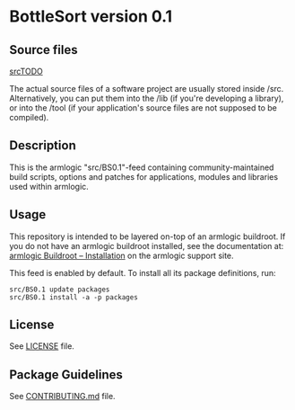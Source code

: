 # BottleSort version 0.1

## Source files

[srcTODO](https://github.com/evolzed/armlogic/blob/BottleSort0.1/src/srcTODO.txt)

The actual source files of a software project are usually stored inside /src. 
Alternatively, you can put them into the /lib (if you're developing a library), or into the /tool (if your application's source files are not supposed to be compiled).

## Description

This is the armlogic "src/BS0.1"-feed containing community-maintained build scripts, options and patches for applications, modules and libraries used within armlogic.

## Usage

This repository is intended to be layered on-top of an armlogic buildroot. If you do not have an armlogic buildroot installed, see the documentation at: [armlogic Buildroot – Installation](https://armlogic.tech/Buildroot) on the armlogic support site.

This feed is enabled by default. To install all its package definitions, run:
```
src/BS0.1 update packages
src/BS0.1 install -a -p packages
```

## License

See [LICENSE](LICENSE) file.
 
## Package Guidelines

See [CONTRIBUTING.md](CONTRIBUTING.md) file.
